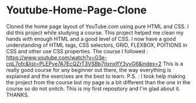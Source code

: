 # Youtube-Home-Page-Clone

Cloned the home page layout of YouTube.com using pure HTML and CSS. 
I did this project while studying a course. 
This project helped me clean my hands with enough HTML and a good level of CSS.
I now have a good understanding of HTML tags, CSS selectors, GRID, FLEXBOX, POITIONS in CSS and other use CSS properties.
The course I followed : https://www.youtube.com/watch?v=G3e-cpL7ofc&list=PLEPye7A7EcQZrT3VSBb7jtxnxIfY3yyG6&index=2
This is a really good course for any beginner out there, the way everything is explained and the exercises are the best to learn.
P.S. : I took help making the project from the course but my page is a bit different than the one in the course so do not snitch.
This is my first repository and I'm glad about it. THANKS.
